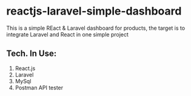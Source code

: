 # reactjs-laravel-simple-dashboard
This is a simple REact & Laravel dashboard for products, the target is to integrate Laravel and React in one simple project

## Tech. In Use:
1. React.js
2. Laravel
3. MySql
4. Postman API tester
